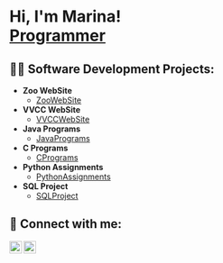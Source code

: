 <h1>Hi, I'm Marina! <br/><a href="https://github.com/marinaperdi">Programmer</a>

<h2>👨‍💻 Software Development Projects:</h2>

- <b>Zoo WebSite</b>
  - [ZooWebSite](https://github.com/marinaperdi/ZooWebSite)
- <b>VVCC WebSite</b>
  - [VVCCWebSite](https://github.com/marinaperdi/JavaScriptWebsite)
- <b>Java Programs</b>
  - [JavaPrograms](https://github.com/marinaperdi/Java)
- <b>C Programs</b>
  - [CPrograms](https://github.com/marinaperdi/C-Programs)
- <b>Python Assignments</b>
  - [PythonAssignments](https://github.com/marinaperdi/Python)
- <b>SQL Project</b>
  - [SQLProject](https://github.com/marinaperdi/SQLProject)

<h2> 🤳 Connect with me:</h2>

[<img align="left" alt="Marina | LinkedIn" width="22px" src="https://cdn.jsdelivr.net/npm/simple-icons@v3/icons/linkedin.svg" />][linkedin]
[<img align="left" alt="Marina | Instagram" width="22px" src="https://cdn.jsdelivr.net/npm/simple-icons@v3/icons/instagram.svg" />][instagram]

[instagram]: https://www.instagram.com/marinaperdi_04/
[linkedin]: https://linkedin.com/in/marina-perdiguero-6796a0226



